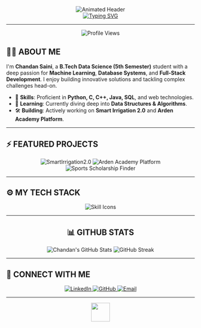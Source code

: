 <div align="center">
  <img src="https://capsule-render.vercel.app/api?type=waving&color=0:2d0046,100:6a00c7&height=250&section=header&text=CHANDAN SAINI&fontSize=50&fontColor=ffffff&animation=fadeIn&fontAlignY=40" alt="Animated Header">

  <br>

  <a href="https://git.io/typing-svg">
    <img src="https://readme-typing-svg.herokuapp.com?font=Fira+Code&size=26&duration=3000&pause=800&color=91FF00&width=800&lines=B.Tech+Data+Science+Student;Machine+Learning+%7C+DBMS+%7C+Full+Stack+Dev;Always+Learning+and+Building" alt="Typing SVG">
  </a>
</div>

---

<p align="center">
  <img src="https://komarev.com/ghpvc/?username=Chandan735729&label=PROFILE%20VIEWS&color=blueviolet&style=for-the-badge" alt="Profile Views">
</p>

## 👨‍💻 ABOUT ME

I'm **Chandan Saini**, a **B.Tech Data Science (5th Semester)** student with a deep passion for **Machine Learning**, **Database Systems**, and **Full-Stack Development**. I enjoy building innovative solutions and tackling complex challenges head-on.

- 🚀 **Skills**: Proficient in **Python, C, C++, Java, SQL**, and web technologies.
- 🌱 **Learning**: Currently diving deep into **Data Structures & Algorithms**.
- 🛠 **Building**: Actively working on **Smart Irrigation 2.0** and **Arden Academy Platform**.

---

## ⚡ FEATURED PROJECTS

<div align="center">
  <img src="https://github-readme-stats.vercel.app/api/pin/?username=Chandan735729&repo=SmartIrrigation2.0&theme=dark&hide_border=true&title_color=6A00C7&icon_color=FFFFFF&text_color=91FF00&bg_color=121212" alt="SmartIrrigation2.0">
  <img src="https://github-readme-stats.vercel.app/api/pin/?username=Chandan735729&repo=Arden-Academy-Platform&theme=dark&hide_border=true&title_color=6A00C7&icon_color=FFFFFF&text_color=91FF00&bg_color=121212" alt="Arden Academy Platform">
  <img src="https://github-readme-stats.vercel.app/api/pin/?username=Chandan735729&repo=SportsScholarshipFinder&theme=dark&hide_border=true&title_color=6A00C7&icon_color=FFFFFF&text_color=91FF00&bg_color=121212" alt="Sports Scholarship Finder">
</div>

---

## ⚙️ MY TECH STACK

<div align="center">
  <img src="https://skillicons.dev/icons?i=py,cpp,java,sql,html,css,js,flutter,pytorch,pandas,seaborn,matplotlib" alt="Skill Icons">
</div>

---

<div align="center">
  <h2>📊 GITHUB STATS</h2>
  <img src="https://github-readme-stats.vercel.app/api?username=Chandan735729&show_icons=true&theme=dark&hide_border=true&include_all_commits=true&count_private=true&title_color=6A00C7&icon_color=FFFFFF&text_color=91FF00&bg_color=121212" alt="Chandan's GitHub Stats">
  <img src="https://streak-stats.demolab.com?user=Chandan735729&theme=dark&hide_border=true&background=121212&stroke=121212&ring=6A00C7&fire=FF7EB3&currStreakLabel=91FF00&sideLabels=91FF00" alt="GitHub Streak">
</div>

---

## 🔗 CONNECT WITH ME

<div align="center">
  <a href="https://www.linkedin.com/in/chandan-saini-7393a0277">
    <img src="https://img.shields.io/badge/-LinkedIn-0077B5?style=for-the-badge&logo=linkedin&logoColor=white" alt="LinkedIn">
  </a>
  <a href="https://github.com/Chandan735729">
    <img src="https://img.shields.io/badge/-GitHub-181717?style=for-the-badge&logo=github&logoColor=white" alt="GitHub">
  </a>
  <a href="mailto:chandan735729@gmail.com">
    <img src="https://img.shields.io/badge/-Email-D14836?style=for-the-badge&logo=gmail&logoColor=white" alt="Email">
  </a>
</div>

---

<div align="center">
  <img src="https://media.giphy.com/media/v1.Y2lkPTc5MGI3NjExOTBkbzRzZW53MnZ2azkya2RrcmNxMnpsczQzMGNqY2o5aG51dnZmeCZlcD12MV9pbnRlcm5hbF9naWZfYnlfaWQmY3Q9Zw/L5oP4l4d5wQ3KjP3g8/giphy.gif" width="50px">
</div>
